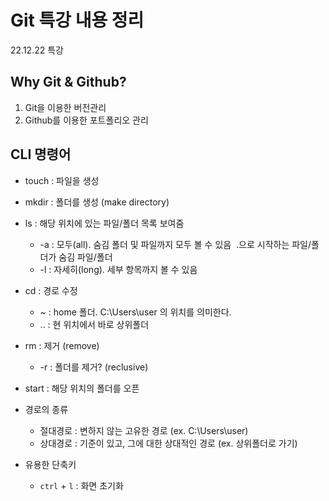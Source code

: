 # Git 특강 내용 정리
22.12.22 특강

## Why Git & Github?
1. Git을 이용한 버전관리
2. Github를 이용한 포트폴리오 관리


## CLI 명령어
   - touch : 파일을 생성
   - mkdir : 폴더를 생성 (make directory)
   - ls : 해당 위치에 있는 파일/폴더 목록 보여줌
     - -a : 모두(all). 숨김 폴더 및 파일까지 모두 볼 수 있음
       ​      .으로 시작하는 파일/폴더가 숨김 파일/폴더
     - -l : 자세히(long). 세부 항목까지 볼 수 있음
   - cd : 경로 수정
     - ~ : home 폴더. C:\Users\user 의 위치를 의미한다.
     - .. : 현 위치에서 바로 상위폴더
   - rm : 제거 (remove)
     - -r : 폴더를 제거? (reclusive)
   - start : 해당 위치의 폴더를 오픈

- 경로의 종류
    - 절대경로 : 변하지 않는 고유한 경로 (ex. C:\Users\user)
    - 상대경로 : 기준이 있고, 그에 대한 상대적인 경로 (ex. 상위폴더로 가기)

- 유용한 단축키
  - `ctrl` + `l` : 화면 초기화
